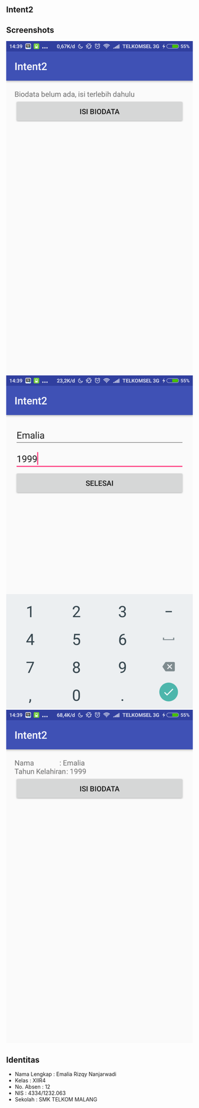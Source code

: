 ## Intent2

## Screenshots
![screenshot1](https://github.com/emaliarizqy99/Intent2/blob/master/SC1.png)
![screenshot2](https://github.com/emaliarizqy99/Intent2/blob/master/SC2.png)
![screenshot3](https://github.com/emaliarizqy99/Intent2/blob/master/SC3.png)

## Identitas

* Nama Lengkap : Emalia Rizqy Nanjarwadi
* Kelas : XIIR4
* No. Absen : 12
* NIS : 4334/1232.063
* Sekolah : SMK TELKOM MALANG
